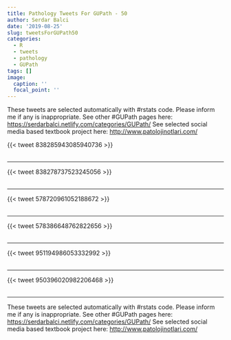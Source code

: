 ```yaml
---
title: Pathology Tweets For GUPath - 50
author: Serdar Balci
date: '2019-08-25'
slug: tweetsForGUPath50
categories:
  - R
  - tweets
  - pathology
  - GUPath
tags: []
image:
  caption: ''
  focal_point: ''
---
```



These tweets are selected automatically with #rstats code. Please inform me if any is inappropriate.
See other #GUPath pages here: https://serdarbalci.netlify.com/categories/GUPath/ 
See selected social media based textbook project here: http://www.patolojinotlari.com/

{{< tweet 838285943085940736 >}}
<br>
<br>
<hr>
{{< tweet 838278737523245056 >}}
<br>
<br>
<hr>
{{< tweet 578720961052188672 >}}
<br>
<br>
<hr>
{{< tweet 578386648762822656 >}}
<br>
<br>
<hr>
{{< tweet 951194986053332992 >}}
<br>
<br>
<hr>
{{< tweet 950396020982206468 >}}
<br>
<br>
<hr>


These tweets are selected automatically with #rstats code. Please inform me if any is inappropriate.
See other #GUPath pages here: https://serdarbalci.netlify.com/categories/GUPath/ 
See selected social media based textbook project here: http://www.patolojinotlari.com/
